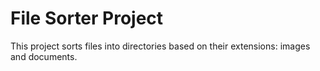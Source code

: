 # File Sorter Project
This project sorts files into directories based on their extensions: images and documents.

